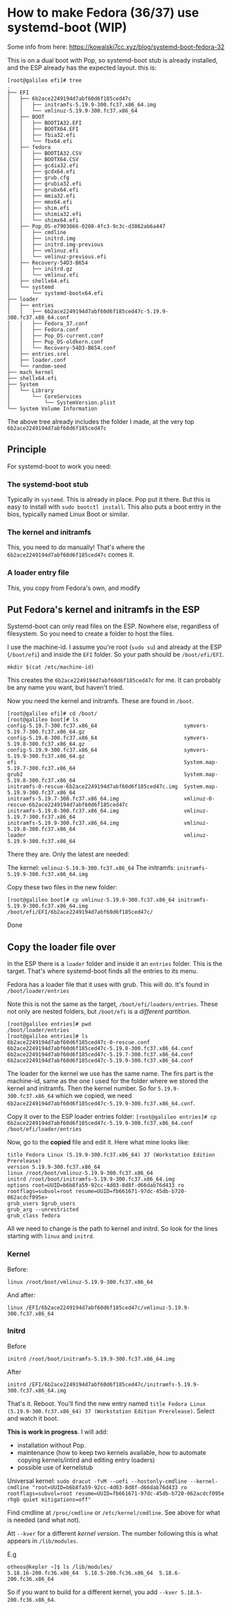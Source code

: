 # How to make Fedora (36/37) use systemd-boot (WIP)

Some info from here: https://kowalski7cc.xyz/blog/systemd-boot-fedora-32

This is on a dual boot with Pop, so systemd-boot stub is already installed, and the ESP already has the expected layout. this is:

~~~
[root@galileo efi]# tree
.
├── EFI
│   ├── 6b2ace2249194d7abf60d6f185ced47c
│   │   ├── initramfs-5.19.9-300.fc37.x86_64.img
│   │   └── vmlinuz-5.19.9-300.fc37.x86_64
│   ├── BOOT
│   │   ├── BOOTIA32.EFI
│   │   ├── BOOTX64.EFI
│   │   ├── fbia32.efi
│   │   └── fbx64.efi
│   ├── fedora
│   │   ├── BOOTIA32.CSV
│   │   ├── BOOTX64.CSV
│   │   ├── gcdia32.efi
│   │   ├── gcdx64.efi
│   │   ├── grub.cfg
│   │   ├── grubia32.efi
│   │   ├── grubx64.efi
│   │   ├── mmia32.efi
│   │   ├── mmx64.efi
│   │   ├── shim.efi
│   │   ├── shimia32.efi
│   │   └── shimx64.efi
│   ├── Pop_OS-e7903666-0208-4fc3-9c3c-d3862ab6a447
│   │   ├── cmdline
│   │   ├── initrd.img
│   │   ├── initrd.img-previous
│   │   ├── vmlinuz.efi
│   │   └── vmlinuz-previous.efi
│   ├── Recovery-54D3-B654
│   │   ├── initrd.gz
│   │   └── vmlinuz.efi
│   ├── shellx64.efi
│   └── systemd
│       └── systemd-bootx64.efi
├── loader
│   ├── entries
│   │   ├── 6b2ace2249194d7abf60d6f185ced47c-5.19.9-300.fc37.x86_64.conf
│   │   ├── Fedora_37.conf
│   │   ├── Fedora.conf
│   │   ├── Pop_OS-current.conf
│   │   ├── Pop_OS-oldkern.conf
│   │   └── Recovery-54D3-B654.conf
│   ├── entries.srel
│   ├── loader.conf
│   └── random-seed
├── mach_kernel
├── shellx64.efi
├── System
│   └── Library
│       └── CoreServices
│           └── SystemVersion.plist
└── System Volume Information
~~~

The above tree already includes the folder I made, at the very top ```6b2ace2249194d7abf60d6f185ced47c``` 

## Principle

For systemd-boot to work you need:
### The systemd-boot stub

Typically in ```systemd```. This is already in place. Pop put it there. But this is easy to install with ```sudo bootctl install```. 
This also puts a boot entry in the bios, typically named Linux Boot or similar.


### The kernel and initramfs

This, you need to do manually! That's where the ```6b2ace2249194d7abf60d6f185ced47c``` comes it.

### A loader entry file

This, you copy from Fedora's own, and modify

## Put Fedora's kernel and initramfs in the ESP

Systemd-boot can only read files on the ESP. Nowhere else, regardless of filesystem. So you need to create a folder to host the files.

I use the machine-id. I assume you're root (```sudo su```) and already at the ESP (```/boot/efi```) and inside the ```EFI``` folder.
So your path should be ```/boot/efi/EFI```.

 ```mkdir $(cat /etc/machine-id)```

This creates the ```6b2ace2249194d7abf60d6f185ced47c``` for me. It can probably be any name you want, but haven't tried.

Now you need the kernel and initramfs. These are found in ```/boot```. 

~~~
[root@galileo efi]# cd /boot/
[root@galileo boot]# ls
config-5.19.7-300.fc37.x86_64                            symvers-5.19.7-300.fc37.x86_64.gz
config-5.19.8-300.fc37.x86_64                            symvers-5.19.8-300.fc37.x86_64.gz
config-5.19.9-300.fc37.x86_64                            symvers-5.19.9-300.fc37.x86_64.gz
efi                                                      System.map-5.19.7-300.fc37.x86_64
grub2                                                    System.map-5.19.8-300.fc37.x86_64
initramfs-0-rescue-6b2ace2249194d7abf60d6f185ced47c.img  System.map-5.19.9-300.fc37.x86_64
initramfs-5.19.7-300.fc37.x86_64.img                     vmlinuz-0-rescue-6b2ace2249194d7abf60d6f185ced47c
initramfs-5.19.8-300.fc37.x86_64.img                     vmlinuz-5.19.7-300.fc37.x86_64
initramfs-5.19.9-300.fc37.x86_64.img                     vmlinuz-5.19.8-300.fc37.x86_64
loader                                                   vmlinuz-5.19.9-300.fc37.x86_64
~~~

There they are. Only the latest are needed: 

The kernel: ```vmlinuz-5.19.9-300.fc37.x86_64```
The initramfs: ```initramfs-5.19.9-300.fc37.x86_64.img```

Copy these two files in the new folder:

```[root@galileo boot]# cp vmlinuz-5.19.9-300.fc37.x86_64 initramfs-5.19.9-300.fc37.x86_64.img /boot/efi/EFI/6b2ace2249194d7abf60d6f185ced47c/```

Done

## Copy the loader file over

In the ESP there is a ```loader``` folder and inside it an ```entries``` folder. This is the target. 
That's where systemd-boot finds all the entries to its menu.

Fedora has a loader file that it uses with grub. This will do. It's found in ```/boot/loader/entries``` 

Note this is not the same as the target, ```/boot/efi/loaders/entries```. These not only are nested folders, but ```/boot/efi``` is a *different partition*.

~~~
[root@galileo entries]# pwd
/boot/loader/entries
[root@galileo entries]# ls
6b2ace2249194d7abf60d6f185ced47c-0-rescue.conf                6b2ace2249194d7abf60d6f185ced47c-5.19.8-300.fc37.x86_64.conf
6b2ace2249194d7abf60d6f185ced47c-5.19.7-300.fc37.x86_64.conf  6b2ace2249194d7abf60d6f185ced47c-5.19.9-300.fc37.x86_64.conf
~~~

The loader for the kernel we use has the same name. The firs part is the machine-id, same as the one I used for the folder where we stored the kernel and initramfs.
Then the kernel number. So for ```5.19.9-300.fc37.x86_64``` which we copied, we need ```6b2ace2249194d7abf60d6f185ced47c-5.19.9-300.fc37.x86_64.conf```.

Copy it over to the ESP loader entries folder: ```[root@galileo entries]# cp 6b2ace2249194d7abf60d6f185ced47c-5.19.9-300.fc37.x86_64.conf /boot/efi/loader/entries```

Now, go to the **copied** file and edit it. Here what mine looks like:

~~~
title Fedora Linux (5.19.9-300.fc37.x86_64) 37 (Workstation Edition Prerelease)
version 5.19.9-300.fc37.x86_64
linux /root/boot/vmlinuz-5.19.9-300.fc37.x86_64
initrd /root/boot/initramfs-5.19.9-300.fc37.x86_64.img
options root=UUID=b6b8fa59-92cc-4d03-8d8f-d66dab76d433 ro rootflags=subvol=root resume=UUID=fb661671-97dc-45db-b720-062acdcf095e>
grub_users $grub_users
grub_arg --unrestricted
grub_class fedora
~~~

All we need to change is the path to kernel and initrd. So look for the lines starting with ```linux``` and ```initrd```.

### Kernel

Before:
~~~
linux /root/boot/vmlinuz-5.19.9-300.fc37.x86_64
~~~

And after:
~~~
linux /EFI/6b2ace2249194d7abf60d6f185ced47c/vmlinuz-5.19.9-300.fc37.x86_64
~~~

### Initrd

Before
~~~
initrd /root/boot/initramfs-5.19.9-300.fc37.x86_64.img
~~~

After
~~~
initrd /EFI/6b2ace2249194d7abf60d6f185ced47c/initramfs-5.19.9-300.fc37.x86_64.img
~~~

That's it. Reboot. You'll find the new entry named ```title Fedora Linux (5.19.9-300.fc37.x86_64) 37 (Workstation Edition Prerelease)```. Select and watch it boot.

**This is work in progress**. 
I will add:
* installation without Pop.
* maintenance (how to keep two kernels available, how to automate copying kernels/intird and editing entry loaders)
* possible use of kernelstub


Universal kernel: 
```sudo dracut -fvM --uefi --hostonly-cmdline --kernel-cmdline "root=UUID=b6b8fa59-92cc-4d03-8d8f-d66dab76d433 ro rootflags=subvol=root resume=UUID=fb661671-97dc-45db-b720-062acdcf095e rhgb quiet mitigations=off"```

Find cmdline at ```/proc/cmdline``` or ```/etc/kernel/cmdline```. See above for what is needed (and what not).

Att ```--kver``` for a different *kernel version*. The number following this is what appears in ```/lib/modules```.

E.g
~~~
otheos@kepler ~]$ ls /lib/modules/
5.18.16-200.fc36.x86_64  5.18.5-200.fc36.x86_64  5.18.6-200.fc36.x86_64
~~~

So if you want to build for a different kernel, you add ```--kver 5.18.5-200.fc36.x86_64```.


